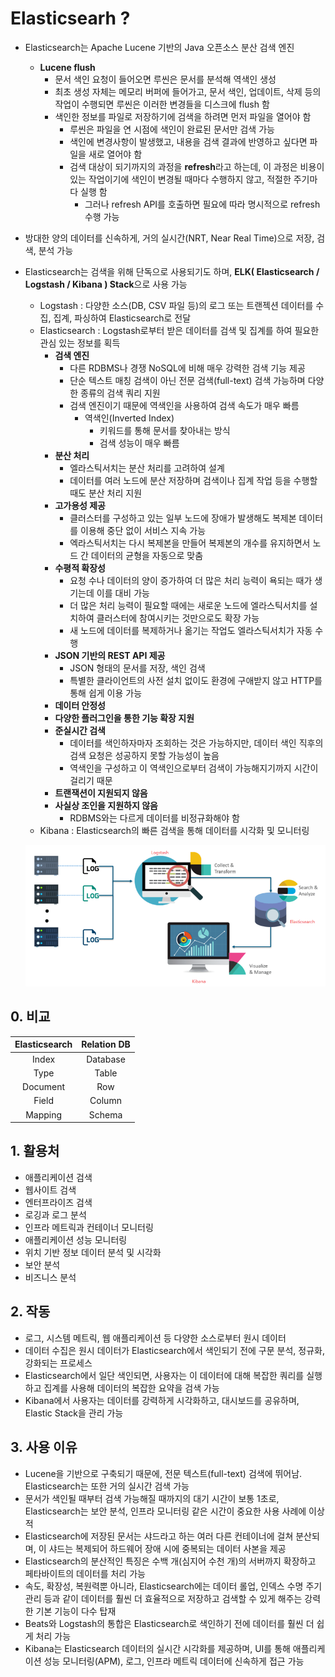 # Elasticsearh ?

- Elasticsearch는 Apache Lucene 기반의 Java 오픈소스 분산 검색 엔진
  - **Lucene flush**
    - 문서 색인 요청이 들어오면 루씬은 문서를 분석해 역색인 생성
    - 최초 생성 자체는 메모리 버퍼에 들어가고, 문서 색인, 업데이트, 삭제 등의 작업이 수행되면 루씬은 이러한 변경들을 디스크에 flush 함
    - 색인한 정보를 파일로 저장하기에 검색을 하려면 먼저 파일을 열어야 함
      - 루씬은 파일을 연 시점에 색인이 완료된 문서만 검색 가능
      - 색인에 변경사항이 발생했고, 내용을 검색 결과에 반영하고 싶다면 파일을 새로 열어야 함
      - 검색 대상이 되기까지의 과정을 **refresh**라고 하는데, 이 과정은 비용이 있는 작업이기에 색인이 변경될 때마다 수행하지 않고, 적절한 주기마다 실행 함
        - 그러나 refresh API를 호출하면 필요에 따라 명시적으로 refresh 수행 가능

- 방대한 양의 데이터를 신속하게, 거의 실시간(NRT, Near Real Time)으로 저장, 검색, 분석 가능

- Elasticsearch는 검색을 위해 단독으로 사용되기도 하며, **ELK( Elasticsearch / Logstash / Kibana ) Stack**으로 사용 가능

  - Logstash : 다양한 소스(DB, CSV 파일 등)의 로그 또는 트랜젝션 데이터를 수집, 집계, 파싱하여 Elasticsearch로 전달
  - Elasticsearch : Logstash로부터 받은 데이터를 검색 및 집계를 하여 필요한 관심 있는 정보를 획득
    - **검색 엔진**
      - 다른 RDBMS나 경쟁 NoSQL에 비해 매우 강력한 검색 기능 제공
      - 단순 텍스트 매칭 검색이 아닌 전문 검색(full-text) 검색 가능하며 다양한 종류의 검색 쿼리 지원
      - 검색 엔진이기 때문에 역색인을 사용하여 검색 속도가 매우 빠름
        - 역색인(Inverted Index)
          - 키워드를 통해 문서를 찾아내는 방식
          - 검색 성능이 매우 빠름
    - **분산 처리**
      - 엘라스틱서치는 분산 처리를 고려하여 설계
      - 데이터를 여러 노드에 분산 저장하며 검색이나 집계 작업 등을 수행할 때도 분산 처리 지원
    - **고가용성 제공**
      - 클러스터를 구성하고 있는 일부 노드에 장애가 발생해도 복제본 데이터를 이용해 중단 없이 서비스 지속 가능
      - 엑라스틱서치는 다시 복제본을 만들어 복제본의 개수를 유지하면서 노드 간 데이터의 균형을 자동으로 맞춤
    - **수평적 확장성**
      - 요청 수나 데이터의 양이 증가하여 더 많은 처리 능력이 욕되는 때가 생기는데 이를 대비 가능
      - 더 많은 처리 능력이 필요할 때에는 새로운 노드에 엘라스틱서치를 설치하여 클러스터에 참여시키는 것만으로도 확장 가능
      - 새 노드에 데이터를 복제하거나 옮기는 작업도 엘라스틱서치가 자동 수행
    - **JSON 기반의 REST API 제공**
      - JSON 형태의 문서를 저장, 색인 검색
      - 특별한 클라이언트의 사전 설치 없이도 환경에 구애받지 않고 HTTP를 통해 쉽게 이용 가능
    - **데이터 안정성**
    - **다양한 플러그인을 통한 기능 확장 지원**
    - **준실시간 검색**
      - 데이터를 색인하자마자 조회하는 것은 가능하지만, 데이터 색인 직후의 검색 요청은 성공하지 못할 가능성이 높음
      - 역색인을 구성하고 이 역색인으로부터 검색이 가능해지기까지 시간이 걸리기 때문
    - **트랜잭션이 지원되지 않음**
    - **사실상 조인을 지원하지 않음**
      - RDBMS와는 다르게 데이터를 비정규화해야 함
  - Kibana : Elasticsearch의 빠른 검색을 통해 데이터를 시각화 및 모니터링

  ![image-20200929233143673](README.assets/image-20200929233143673.png)

## 0. 비교

| Elasticsearch | Relation DB |
| :-----------: | :---------: |
|     Index     |  Database   |
|     Type      |    Table    |
|   Document    |     Row     |
|     Field     |   Column    |
|    Mapping    |   Schema    |

## 1. 활용처

- 애플리케이션 검색
- 웹사이트 검색
- 엔터프라이즈 검색
- 로깅과 로그 분석
- 인프라 메트릭과 컨테이너 모니터링
- 애플리케이션 성능 모니터링
- 위치 기반 정보 데이터 분석 및 시각화
- 보안 분석
- 비즈니스 분석

## 2. 작동

- 로그, 시스템 메트릭, 웹 애플리케이션 등 다양한 소스로부터 원시 데이터
- 데이터 수집은 원시 데이터가 Elasticsearch에서 색인되기 전에 구문 분석, 정규화, 강화되는 프로세스
- Elasticsearch에서 일단 색인되면, 사용자는 이 데이터에 대해 복잡한 쿼리를 실행하고 집계를 사용해 데이터의 복잡한 요약을 검색 가능
- Kibana에서 사용자는 데이터를 강력하게 시각화하고, 대시보드를 공유하며, Elastic Stack을 관리 가능

## 3. 사용 이유

- Lucene을 기반으로 구축되기 때문에, 전문 텍스트(full-text) 검색에 뛰어남. Elasticsearch는 또한 거의 실시간 검색 가능
- 문서가 색인될 때부터 검색 가능해질 때까지의 대기 시간이 보통 1초로, Elasticsearch는 보안 분석, 인프라 모니터링 같은 시간이 중요한 사용 사례에 이상적
- Elasticsearch에 저장된 문서는 샤드라고 하는 여러 다른 컨테이너에 걸쳐 분산되며, 이 샤드는 복제되어 하드웨어 장애 시에 중복되는 데이터 사본을 제공
- Elasticsearch의 분산적인 특징은 수백 개(심지어 수천 개)의 서버까지 확장하고 페타바이트의 데이터를 처리 가능
- 속도, 확장성, 복원력뿐 아니라, Elasticsearch에는 데이터 롤업, 인덱스 수명 주기 관리 등과 같이 데이터를 훨씬 더 효율적으로 저장하고 검색할 수 있게 해주는 강력한 기본 기능이 다수 탑재
- Beats와 Logstash의 통합은 Elasticsearch로 색인하기 전에 데이터를 훨씬 더 쉽게 처리 가능
- Kibana는 Elasticsearch 데이터의 실시간 시각화를 제공하며, UI를 통해 애플리케이션 성능 모니터링(APM), 로그, 인프라 메트릭 데이터에 신속하게 접근 가능